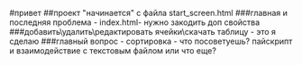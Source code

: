 #привет
##проект "начинается" с файла start_screen.html
###главная и последняя проблема - index.html- нужно закодить доп свойства 
###добавить\удалить\редактировать ячейки\скачать таблицу - это я сделаю
###главный вопрос - сортировка - что посоветуешь? пайскрипт и взаимодействие с текстовым файлом или что еще? 
